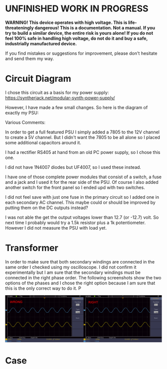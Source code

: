 # UNFINISHED WORK IN PROGRESS

**WARNING! This device operates with high voltage. This is life-threateningly dangerous! This is a documentation. Not a manual. If you try to build a similar device, the entire risk is yours alone! If you do not feel 100% safe in handling high voltage, do not do it and buy a safe, industrially manufactured device.**

If you find mistakes or suggestions for improvement, please don't hesitate and send them my way.

# Circuit Diagram

I chose this circuit as a basis for my power supply: https://syntherjack.net/modular-synth-power-supply/

However, I have made a few small changes. So here is the diagram of exactly my PSU:

Various Comments:

In order to get a full featured PSU I simply added a 7805 to the 12V channel to create a 5V channel. But I didn't want the 7805 to be all alone so I placed some additional capacitors around it.

I had a rectifier RS405 at hand from an old PC power supply, so I chose this one.

I did not have 1N4007 diodes but UF4007, so I used these instead.

I have one of those complete power modules that consist of a switch, a fuse and a jack and I used it for the rear side of the PSU. Of course I also added another switch for the front panel so I ended upd with two switches.

I did not feel save with just one fuse in the primary circuit so I added one in each secondary AC channel. This maybe could or should be improved by putting them on the DC outputs instead?

I was not able the get the output voltages lower than 12.7 (or -12.7) volt. So next time I probably would try a 1.5k resistor plus a 1k potentiometer. However I did not measure the PSU with load yet.


# Transformer

In order to make sure that both secondary windings are connected in the same order
I checked using my oscilloscope. I did not confirm it experimentally but I am sure
that the secondary windings must be connected in the right phase order. The following
screenshots show the two options of the phases and I chose the right option because
I am sure that this is the only correct way to do it. P

![](bitmaps/oscilloscope1.png)

# Case
